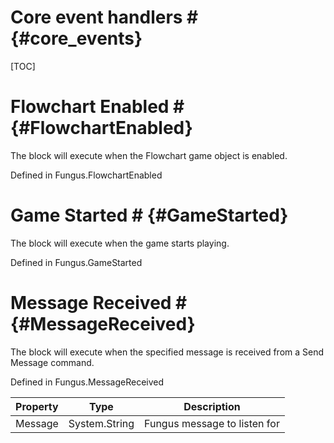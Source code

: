 # Core event handlers # {#core_events}

[TOC]
# Flowchart Enabled # {#FlowchartEnabled}
The block will execute when the Flowchart game object is enabled.

Defined in Fungus.FlowchartEnabled
# Game Started # {#GameStarted}
The block will execute when the game starts playing.

Defined in Fungus.GameStarted
# Message Received # {#MessageReceived}
The block will execute when the specified message is received from a Send Message command.

Defined in Fungus.MessageReceived

Property | Type | Description
 --- | --- | ---
Message | System.String | Fungus message to listen for

